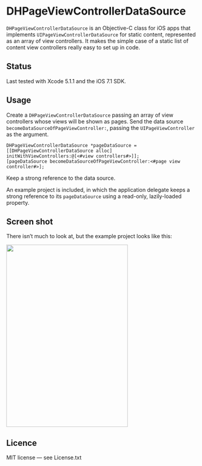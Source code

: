 # DHPageViewControllerDataSource

`DHPageViewControllerDataSource` is an Objective-C class for iOS apps that implements `UIPageViewControllerDataSource` for static content, represented as an array of view controllers. It makes the simple case of a static list of content view controllers really easy to set up in code.

## Status

Last tested with Xcode 5.1.1 and the iOS 7.1 SDK.

## Usage

Create a `DHPageViewControllerDataSource` passing an array of view controllers whose views will be shown as pages. Send the data source `becomeDataSourceOfPageViewController:`, passing the `UIPageViewController` as the argument.

	DHPageViewControllerDataSource *pageDataSource = [[DHPageViewControllerDataSource alloc] initWithViewControllers:@[<#view controllers#>]];
	[pageDataSource becomeDataSourceOfPageViewController:<#page view controller#>];

Keep a strong reference to the data source.

An example project is included, in which the application delegate keeps a strong reference to its `pageDataSource` using a read-only, lazily-loaded property.

## Screen shot

There isn’t much to look at, but the example project looks like this:

<img src="http://douglashill.co/files/DHPageViewControllerDataSource-640x960.png" width="320" height="480">

## Licence

MIT license — see License.txt
